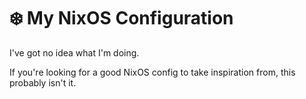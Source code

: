 # ❄️ My NixOS Configuration

I've got no idea what I'm doing.

If you're looking for a good NixOS config to take inspiration from, this probably isn't it.
